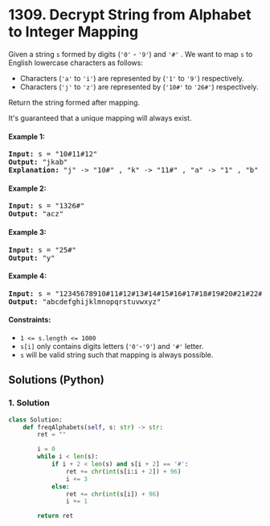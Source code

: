 # 1309. Decrypt String from Alphabet to Integer Mapping
Given a string ```s``` formed by digits (```'0'``` - ```'9'```) and ```'#'``` . We want to map ```s``` to English lowercase characters as follows:
* Characters (```'a'``` to ```'i'```) are represented by (```'1'``` to ```'9'```) respectively.
* Characters (```'j'``` to ```'z'```) are represented by (```'10#'``` to ```'26#'```) respectively.

Return the string formed after mapping.

It's guaranteed that a unique mapping will always exist.

#### Example 1:
<pre>
<strong>Input:</strong> s = "10#11#12"
<strong>Output:</strong> "jkab"
<strong>Explanation:</strong> "j" -> "10#" , "k" -> "11#" , "a" -> "1" , "b" -> "2".
</pre>

#### Example 2:
<pre>
<strong>Input:</strong> s = "1326#"
<strong>Output:</strong> "acz"
</pre>

#### Example 3:
<pre>
<strong>Input:</strong> s = "25#"
<strong>Output:</strong> "y"
</pre>

#### Example 4:
<pre>
<strong>Input:</strong> s = "12345678910#11#12#13#14#15#16#17#18#19#20#21#22#23#24#25#26#"
<strong>Output:</strong> "abcdefghijklmnopqrstuvwxyz"
</pre>

#### Constraints:
* ```1 <= s.length <= 1000```
* ```s[i]``` only contains digits letters (```'0'```-```'9'```) and ```'#'``` letter.
* ```s``` will be valid string such that mapping is always possible.

## Solutions (Python)

### 1. Solution
```Python
class Solution:
    def freqAlphabets(self, s: str) -> str:
        ret = ""

        i = 0
        while i < len(s):
            if i + 2 < len(s) and s[i + 2] == '#':
                ret += chr(int(s[i:i + 2]) + 96)
                i += 3
            else:
                ret += chr(int(s[i]) + 96)
                i += 1

        return ret
```
